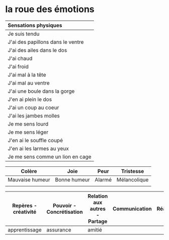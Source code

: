 # la roue des émotions

| Sensations physiques |
| :-- |
| Je suis tendu |
| J'ai des papillons dans le ventre |
| J'ai des ailes dans le dos |
| J'ai chaud |
| J'ai froid |
| J'ai mal à la tête |
| J'ai mal au ventre |
| J'ai une boule dans la gorge |
| J'en ai plein le dos |
| J'ai un coup au coeur |
| J'ai les jambes molles |
| Je me sens lourd |
| Je me sens léger |
| J'en ai le souffle coupé |
| J'en ai les larmes au yeux |
| Je me sens comme un lion en cage |

|  Colère | Joie  | Peur | Tristesse |
| -- | -- | -- | -- |
| Mauvaise humeur | Bonne humeur | Alarmé | Mélancolique |
|  |  |  |  |

| Repères - créativité | Pouvoir - Concrétisation | Relation aux autres - Partage | Communication | Réalisation | Sens | Sécurité - survie |
| -- | -- | -- | -- | -- | -- | -- |
| apprentissage | assurance | amitié |  |  |  |  |
<!--stackedit_data:
eyJoaXN0b3J5IjpbLTE0NjgzNjc4NjVdfQ==
-->